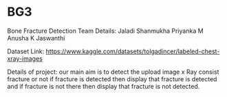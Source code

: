 # BG3
Bone Fracture Detection
Team Details:
  Jaladi Shanmukha Priyanka 
  M Anusha
  K Jaswanthi
  
  
Dataset Link:
  https://www.kaggle.com/datasets/tolgadincer/labeled-chest-xray-images
  
  
Details of project:
  our main aim is to detect the upload image x Ray consist fracture or not if fracture is detected then display that fracture is detected and if fracture is not there then display that fracture is not detected.
